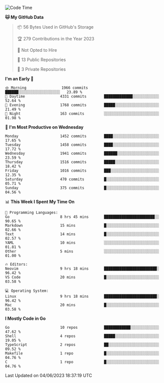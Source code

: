 <!--START_SECTION:waka-->
![Code Time](http://img.shields.io/badge/Code%20Time-25%20hrs%2012%20mins-blue)

**🐱 My GitHub Data** 

> 📦 56 Bytes Used in GitHub's Storage 
 > 
> 🏆 279 Contributions in the Year 2023
 > 
> 🚫 Not Opted to Hire
 > 
> 📜 13 Public Repositories 
 > 
> 🔑 3 Private Repositories 
 > 
**I'm an Early 🐤** 

```text
🌞 Morning                1966 commits        ██████░░░░░░░░░░░░░░░░░░░   23.89 % 
🌆 Daytime                4331 commits        █████████████░░░░░░░░░░░░   52.64 % 
🌃 Evening                1768 commits        █████░░░░░░░░░░░░░░░░░░░░   21.49 % 
🌙 Night                  163 commits         ░░░░░░░░░░░░░░░░░░░░░░░░░   01.98 % 
```
📅 **I'm Most Productive on Wednesday** 

```text
Monday                   1452 commits        ████░░░░░░░░░░░░░░░░░░░░░   17.65 % 
Tuesday                  1458 commits        ████░░░░░░░░░░░░░░░░░░░░░   17.72 % 
Wednesday                1941 commits        ██████░░░░░░░░░░░░░░░░░░░   23.59 % 
Thursday                 1516 commits        █████░░░░░░░░░░░░░░░░░░░░   18.42 % 
Friday                   1016 commits        ███░░░░░░░░░░░░░░░░░░░░░░   12.35 % 
Saturday                 470 commits         █░░░░░░░░░░░░░░░░░░░░░░░░   05.71 % 
Sunday                   375 commits         █░░░░░░░░░░░░░░░░░░░░░░░░   04.56 % 
```


📊 **This Week I Spent My Time On** 

```text
💬 Programming Languages: 
Go                       8 hrs 45 mins       ███████████████████████░░   90.65 % 
Markdown                 15 mins             █░░░░░░░░░░░░░░░░░░░░░░░░   02.66 % 
Text                     14 mins             █░░░░░░░░░░░░░░░░░░░░░░░░   02.57 % 
YAML                     10 mins             ░░░░░░░░░░░░░░░░░░░░░░░░░   01.81 % 
Other                    5 mins              ░░░░░░░░░░░░░░░░░░░░░░░░░   01.00 % 

🔥 Editors: 
Neovim                   9 hrs 18 mins       ████████████████████████░   96.42 % 
VS Code                  20 mins             █░░░░░░░░░░░░░░░░░░░░░░░░   03.58 % 

💻 Operating System: 
Linux                    9 hrs 18 mins       ████████████████████████░   96.42 % 
Mac                      20 mins             █░░░░░░░░░░░░░░░░░░░░░░░░   03.58 % 
```

**I Mostly Code in Go** 

```text
Go                       10 repos            ████████████░░░░░░░░░░░░░   47.62 % 
Shell                    4 repos             █████░░░░░░░░░░░░░░░░░░░░   19.05 % 
TypeScript               2 repos             ██░░░░░░░░░░░░░░░░░░░░░░░   09.52 % 
Makefile                 1 repo              █░░░░░░░░░░░░░░░░░░░░░░░░   04.76 % 
C                        1 repo              █░░░░░░░░░░░░░░░░░░░░░░░░   04.76 % 
```




 Last Updated on 04/06/2023 18:37:19 UTC
<!--END_SECTION:waka-->
